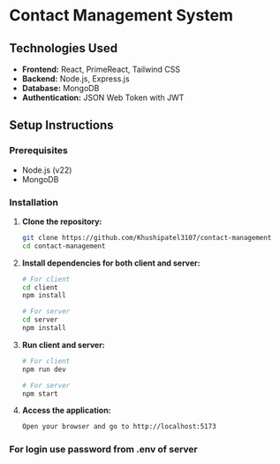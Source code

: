 # Contact Management System

## Technologies Used

-   **Frontend:** React, PrimeReact, Tailwind CSS
-   **Backend:** Node.js, Express.js
-   **Database:** MongoDB
-   **Authentication:** JSON Web Token with JWT


## Setup Instructions

### Prerequisites

-   Node.js (v22)
-   MongoDB

### Installation

1.  **Clone the repository:**

    ```bash
    git clone https://github.com/Khushipatel3107/contact-management
    cd contact-management

    ```

2.  **Install dependencies for both client and server:**

    ```bash
    # For client
    cd client
    npm install

    # For server
    cd server
    npm install

2.  **Run client and server:**

    ```bash
    # For client
    npm run dev

    # For server
    npm start

3.  **Access the application:**

    ```bash
    Open your browser and go to http://localhost:5173
    
### For login use password from .env of server
    
